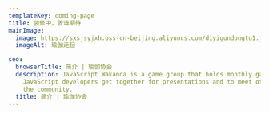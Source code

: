 ```yaml
---
templateKey: coming-page
title: 装修中，敬请期待
mainImage:
  image: https://sxsjsyjxh.oss-cn-beijing.aliyuncs.com/diyigundongtu1.jpeg?OSSAccessKeyId=TMP.3KkK8Ksark868gMQitRdR3oBxAHRhNQFmYzPvacLjVWDL2jsw6XNkKueJiho4YZd5YYLXrf6sNPn5rUsxkMjz1azWc15ow&Signature=irEYcR2AXQQhSbZeWOFZVZt9V9U%3D&versionId=CAEQDBiBgICkpum_sRciIDRiYjIwMTE4ZTI0OTRiZGFiYmFkMmYyNWU3M2RhZDA3&response-content-type=application%2Foctet-stream
  imageAlt: 瑜伽走起

seo:
  browserTitle: 简介 | 瑜伽协会
  description: JavaScript Wakanda is a game group that holds monthly games where
    JavaScript developers get together for presentations and to meet others in
    the community.
  title: 简介 | 瑜伽协会
---
```

